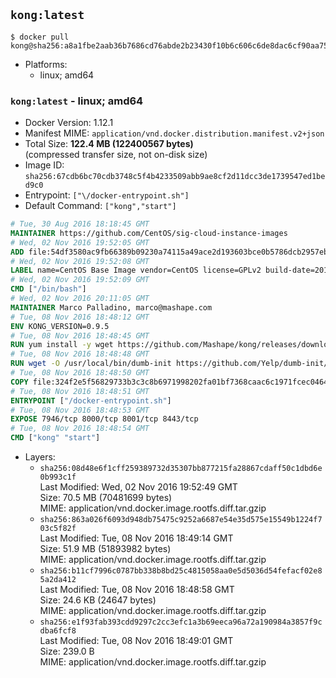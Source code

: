 ## `kong:latest`

```console
$ docker pull kong@sha256:a8a1fbe2aab36b7686cd76abde2b23430f10b6c606c6de8dac6cf90aa75ba343
```

-	Platforms:
	-	linux; amd64

### `kong:latest` - linux; amd64

-	Docker Version: 1.12.1
-	Manifest MIME: `application/vnd.docker.distribution.manifest.v2+json`
-	Total Size: **122.4 MB (122400567 bytes)**  
	(compressed transfer size, not on-disk size)
-	Image ID: `sha256:67cdb6bc70cdb3748c5f4b4233509abb9ae8cf2d11dcc3de1739547ed1bed9c0`
-	Entrypoint: `["\/docker-entrypoint.sh"]`
-	Default Command: `["kong","start"]`

```dockerfile
# Tue, 30 Aug 2016 18:18:45 GMT
MAINTAINER https://github.com/CentOS/sig-cloud-instance-images
# Wed, 02 Nov 2016 19:52:05 GMT
ADD file:54df3580ac9fb66389b09230a74115a49ace2d193603bce0b5786dcb2957eb52 in / 
# Wed, 02 Nov 2016 19:52:08 GMT
LABEL name=CentOS Base Image vendor=CentOS license=GPLv2 build-date=20161102
# Wed, 02 Nov 2016 19:52:09 GMT
CMD ["/bin/bash"]
# Wed, 02 Nov 2016 20:11:05 GMT
MAINTAINER Marco Palladino, marco@mashape.com
# Tue, 08 Nov 2016 18:48:12 GMT
ENV KONG_VERSION=0.9.5
# Tue, 08 Nov 2016 18:48:45 GMT
RUN yum install -y wget https://github.com/Mashape/kong/releases/download/$KONG_VERSION/kong-$KONG_VERSION.el7.noarch.rpm &&     yum clean all
# Tue, 08 Nov 2016 18:48:48 GMT
RUN wget -O /usr/local/bin/dumb-init https://github.com/Yelp/dumb-init/releases/download/v1.1.3/dumb-init_1.1.3_amd64 &&     chmod +x /usr/local/bin/dumb-init
# Tue, 08 Nov 2016 18:48:50 GMT
COPY file:324f2e5f56829733b3c3c8b6971998202fa01bf7368caac6c1971fcec0464e8c in /docker-entrypoint.sh 
# Tue, 08 Nov 2016 18:48:51 GMT
ENTRYPOINT ["/docker-entrypoint.sh"]
# Tue, 08 Nov 2016 18:48:53 GMT
EXPOSE 7946/tcp 8000/tcp 8001/tcp 8443/tcp
# Tue, 08 Nov 2016 18:48:54 GMT
CMD ["kong" "start"]
```

-	Layers:
	-	`sha256:08d48e6f1cff259389732d35307bb877215fa28867cdaff50c1dbd6e0b993c1f`  
		Last Modified: Wed, 02 Nov 2016 19:52:49 GMT  
		Size: 70.5 MB (70481699 bytes)  
		MIME: application/vnd.docker.image.rootfs.diff.tar.gzip
	-	`sha256:863a026f6093d948db75475c9252a6687e54e35d575e15549b1224f703c5f82f`  
		Last Modified: Tue, 08 Nov 2016 18:49:14 GMT  
		Size: 51.9 MB (51893982 bytes)  
		MIME: application/vnd.docker.image.rootfs.diff.tar.gzip
	-	`sha256:b11cf7996c0787bb338b8bd25c4815058aa0e5d5036d54fefacf02e85a2da412`  
		Last Modified: Tue, 08 Nov 2016 18:48:58 GMT  
		Size: 24.6 KB (24647 bytes)  
		MIME: application/vnd.docker.image.rootfs.diff.tar.gzip
	-	`sha256:e1f93fab393cdd9297c2cc3efc1a3b69eeca96a72a190984a3857f9cdba6fcf8`  
		Last Modified: Tue, 08 Nov 2016 18:49:01 GMT  
		Size: 239.0 B  
		MIME: application/vnd.docker.image.rootfs.diff.tar.gzip
